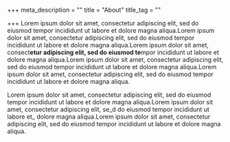 +++
meta_description = ""
title = "About"
title_tag = ""

+++
Lorem ipsum dolor sit amet, consectetur adipiscing elit, sed do eiusmod tempor incididunt ut labore et dolore magna aliqua.Lorem ipsum dolor sit amet, consectetur adipiscing elit, sed do eiusmod tempor incididunt ut labore et dolore magna aliqua.Lorem ipsum dolor sit amet, consect**etur adipiscing elit, sed do eiusmod te**mpor incididunt ut labore et dolore magna aliqua.Lorem ipsum dolor sit amet, consectetur adipiscing elit, sed do eiusmod tempor incididunt ut labore et dolore magna aliqua.Lorem ipsum dolor sit amet, consectetur adipiscing elit, sed do eiusmod tempor incididunt ut labore et dolore magna aliqua.

Lorem ipsum dolor sit amet, consectetur adipiscing elit, sed do eiusmod tempor incididunt ut labore et dolore magna aliqua.Lorem ipsum dolor sit amet, consectetur adipiscing elit, se_d do eiusmod tempor incididunt ut labore et_ dolore magna aliqua.Lorem ipsum dolor sit amet, consectetur adipiscing elit, sed do eiusmod tempor incididunt ut labore et dolore magna aliqua.